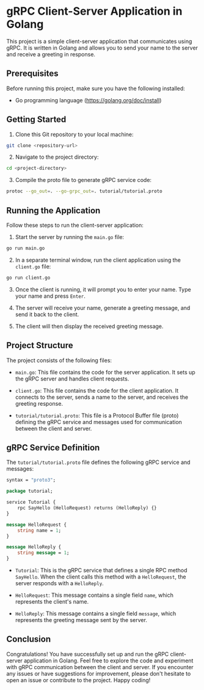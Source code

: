# gRPC Client-Server Application in Golang

This project is a simple client-server application that communicates using gRPC. It is written in Golang and allows you to send your name to the server and receive a greeting in response.

## Prerequisites

Before running this project, make sure you have the following installed:

- Go programming language (https://golang.org/doc/install)

## Getting Started

1. Clone this Git repository to your local machine:

```bash
git clone <repository-url>
```

2. Navigate to the project directory:

```bash
cd <project-directory>
```

3. Compile the proto file to generate gRPC service code:

```bash
protoc --go_out=. --go-grpc_out=. tutorial/tutorial.proto
```

## Running the Application

Follow these steps to run the client-server application:

1. Start the server by running the `main.go` file:

```bash
go run main.go
```

2. In a separate terminal window, run the client application using the `client.go` file:

```bash
go run client.go
```

3. Once the client is running, it will prompt you to enter your name. Type your name and press `Enter`.

4. The server will receive your name, generate a greeting message, and send it back to the client.

5. The client will then display the received greeting message.

## Project Structure

The project consists of the following files:

- `main.go`: This file contains the code for the server application. It sets up the gRPC server and handles client requests.

- `client.go`: This file contains the code for the client application. It connects to the server, sends a name to the server, and receives the greeting response.

- `tutorial/tutorial.proto`: This file is a Protocol Buffer file (proto) defining the gRPC service and messages used for communication between the client and server.

## gRPC Service Definition

The `tutorial/tutorial.proto` file defines the following gRPC service and messages:

```proto
syntax = "proto3";

package tutorial;

service Tutorial {
    rpc SayHello (HelloRequest) returns (HelloReply) {}
}

message HelloRequest {
    string name = 1;
}

message HelloReply {
    string message = 1;
}
```

- `Tutorial`: This is the gRPC service that defines a single RPC method `SayHello`. When the client calls this method with a `HelloRequest`, the server responds with a `HelloReply`.

- `HelloRequest`: This message contains a single field `name`, which represents the client's name.

- `HelloReply`: This message contains a single field `message`, which represents the greeting message sent by the server.

## Conclusion

Congratulations! You have successfully set up and run the gRPC client-server application in Golang. Feel free to explore the code and experiment with gRPC communication between the client and server. If you encounter any issues or have suggestions for improvement, please don't hesitate to open an issue or contribute to the project. Happy coding!